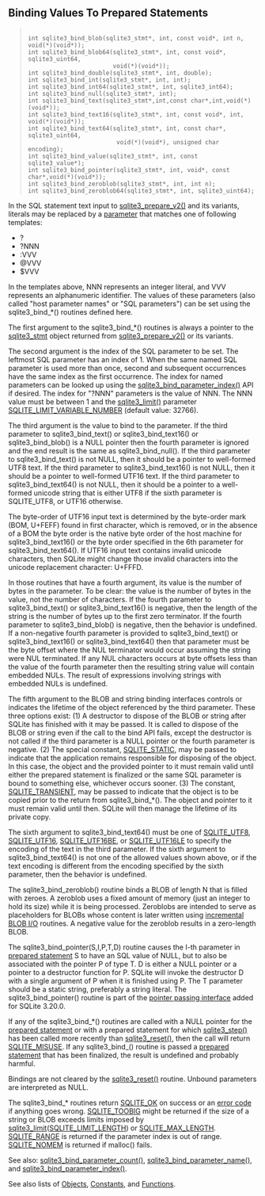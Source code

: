 ## Binding Values To Prepared Statements




> ```
> 
> int sqlite3_bind_blob(sqlite3_stmt*, int, const void*, int n, void(*)(void*));
> int sqlite3_bind_blob64(sqlite3_stmt*, int, const void*, sqlite3_uint64,
>                         void(*)(void*));
> int sqlite3_bind_double(sqlite3_stmt*, int, double);
> int sqlite3_bind_int(sqlite3_stmt*, int, int);
> int sqlite3_bind_int64(sqlite3_stmt*, int, sqlite3_int64);
> int sqlite3_bind_null(sqlite3_stmt*, int);
> int sqlite3_bind_text(sqlite3_stmt*,int,const char*,int,void(*)(void*));
> int sqlite3_bind_text16(sqlite3_stmt*, int, const void*, int, void(*)(void*));
> int sqlite3_bind_text64(sqlite3_stmt*, int, const char*, sqlite3_uint64,
>                          void(*)(void*), unsigned char encoding);
> int sqlite3_bind_value(sqlite3_stmt*, int, const sqlite3_value*);
> int sqlite3_bind_pointer(sqlite3_stmt*, int, void*, const char*,void(*)(void*));
> int sqlite3_bind_zeroblob(sqlite3_stmt*, int, int n);
> int sqlite3_bind_zeroblob64(sqlite3_stmt*, int, sqlite3_uint64);
> 
> ```



In the SQL statement text input to [sqlite3\_prepare\_v2()](../c3ref/prepare.html) and its variants,
literals may be replaced by a [parameter](../lang_expr.html#varparam) that matches one of following
templates:


* ?
* ?NNN
* :VVV
* @VVV
* $VVV



In the templates above, NNN represents an integer literal,
and VVV represents an alphanumeric identifier. The values of these
parameters (also called "host parameter names" or "SQL parameters")
can be set using the sqlite3\_bind\_\*() routines defined here.


The first argument to the sqlite3\_bind\_\*() routines is always
a pointer to the [sqlite3\_stmt](../c3ref/stmt.html) object returned from
[sqlite3\_prepare\_v2()](../c3ref/prepare.html) or its variants.


The second argument is the index of the SQL parameter to be set.
The leftmost SQL parameter has an index of 1\. When the same named
SQL parameter is used more than once, second and subsequent
occurrences have the same index as the first occurrence.
The index for named parameters can be looked up using the
[sqlite3\_bind\_parameter\_index()](../c3ref/bind_parameter_index.html) API if desired. The index
for "?NNN" parameters is the value of NNN.
The NNN value must be between 1 and the [sqlite3\_limit()](../c3ref/limit.html)
parameter [SQLITE\_LIMIT\_VARIABLE\_NUMBER](../c3ref/c_limit_attached.html#sqlitelimitvariablenumber) (default value: 32766\).


The third argument is the value to bind to the parameter.
If the third parameter to sqlite3\_bind\_text() or sqlite3\_bind\_text16()
or sqlite3\_bind\_blob() is a NULL pointer then the fourth parameter
is ignored and the end result is the same as sqlite3\_bind\_null().
If the third parameter to sqlite3\_bind\_text() is not NULL, then
it should be a pointer to well\-formed UTF8 text.
If the third parameter to sqlite3\_bind\_text16() is not NULL, then
it should be a pointer to well\-formed UTF16 text.
If the third parameter to sqlite3\_bind\_text64() is not NULL, then
it should be a pointer to a well\-formed unicode string that is
either UTF8 if the sixth parameter is SQLITE\_UTF8, or UTF16
otherwise.



 The byte\-order of
UTF16 input text is determined by the byte\-order mark (BOM, U\+FEFF)
found in first character, which is removed, or in the absence of a BOM
the byte order is the native byte order of the host
machine for sqlite3\_bind\_text16() or the byte order specified in
the 6th parameter for sqlite3\_bind\_text64().
If UTF16 input text contains invalid unicode
characters, then SQLite might change those invalid characters
into the unicode replacement character: U\+FFFD.


In those routines that have a fourth argument, its value is the
number of bytes in the parameter. To be clear: the value is the
number of bytes in the value, not the number of characters.
If the fourth parameter to sqlite3\_bind\_text() or sqlite3\_bind\_text16()
is negative, then the length of the string is
the number of bytes up to the first zero terminator.
If the fourth parameter to sqlite3\_bind\_blob() is negative, then
the behavior is undefined.
If a non\-negative fourth parameter is provided to sqlite3\_bind\_text()
or sqlite3\_bind\_text16() or sqlite3\_bind\_text64() then
that parameter must be the byte offset
where the NUL terminator would occur assuming the string were NUL
terminated. If any NUL characters occurs at byte offsets less than
the value of the fourth parameter then the resulting string value will
contain embedded NULs. The result of expressions involving strings
with embedded NULs is undefined.


The fifth argument to the BLOB and string binding interfaces controls
or indicates the lifetime of the object referenced by the third parameter.
These three options exist:
 (1\) A destructor to dispose of the BLOB or string after SQLite has finished
with it may be passed. It is called to dispose of the BLOB or string even
if the call to the bind API fails, except the destructor is not called if
the third parameter is a NULL pointer or the fourth parameter is negative.
 (2\) The special constant, [SQLITE\_STATIC](../c3ref/c_static.html), may be passed to indicate that
the application remains responsible for disposing of the object. In this
case, the object and the provided pointer to it must remain valid until
either the prepared statement is finalized or the same SQL parameter is
bound to something else, whichever occurs sooner.
 (3\) The constant, [SQLITE\_TRANSIENT](../c3ref/c_static.html), may be passed to indicate that the
object is to be copied prior to the return from sqlite3\_bind\_\*(). The
object and pointer to it must remain valid until then. SQLite will then
manage the lifetime of its private copy.


The sixth argument to sqlite3\_bind\_text64() must be one of
[SQLITE\_UTF8](../c3ref/c_any.html), [SQLITE\_UTF16](../c3ref/c_any.html), [SQLITE\_UTF16BE](../c3ref/c_any.html), or [SQLITE\_UTF16LE](../c3ref/c_any.html)
to specify the encoding of the text in the third parameter. If
the sixth argument to sqlite3\_bind\_text64() is not one of the
allowed values shown above, or if the text encoding is different
from the encoding specified by the sixth parameter, then the behavior
is undefined.


The sqlite3\_bind\_zeroblob() routine binds a BLOB of length N that
is filled with zeroes. A zeroblob uses a fixed amount of memory
(just an integer to hold its size) while it is being processed.
Zeroblobs are intended to serve as placeholders for BLOBs whose
content is later written using
[incremental BLOB I/O](../c3ref/blob_open.html) routines.
A negative value for the zeroblob results in a zero\-length BLOB.


The sqlite3\_bind\_pointer(S,I,P,T,D) routine causes the I\-th parameter in
[prepared statement](../c3ref/stmt.html) S to have an SQL value of NULL, but to also be
associated with the pointer P of type T. D is either a NULL pointer or
a pointer to a destructor function for P. SQLite will invoke the
destructor D with a single argument of P when it is finished using
P. The T parameter should be a static string, preferably a string
literal. The sqlite3\_bind\_pointer() routine is part of the
[pointer passing interface](../bindptr.html) added for SQLite 3\.20\.0\.


If any of the sqlite3\_bind\_\*() routines are called with a NULL pointer
for the [prepared statement](../c3ref/stmt.html) or with a prepared statement for which
[sqlite3\_step()](../c3ref/step.html) has been called more recently than [sqlite3\_reset()](../c3ref/reset.html),
then the call will return [SQLITE\_MISUSE](../rescode.html#misuse). If any sqlite3\_bind\_()
routine is passed a [prepared statement](../c3ref/stmt.html) that has been finalized, the
result is undefined and probably harmful.


Bindings are not cleared by the [sqlite3\_reset()](../c3ref/reset.html) routine.
Unbound parameters are interpreted as NULL.


The sqlite3\_bind\_\* routines return [SQLITE\_OK](../rescode.html#ok) on success or an
[error code](../rescode.html) if anything goes wrong.
[SQLITE\_TOOBIG](../rescode.html#toobig) might be returned if the size of a string or BLOB
exceeds limits imposed by [sqlite3\_limit](../c3ref/limit.html)([SQLITE\_LIMIT\_LENGTH](../c3ref/c_limit_attached.html#sqlitelimitlength)) or
[SQLITE\_MAX\_LENGTH](../limits.html#max_length).
[SQLITE\_RANGE](../rescode.html#range) is returned if the parameter
index is out of range. [SQLITE\_NOMEM](../rescode.html#nomem) is returned if malloc() fails.


See also: [sqlite3\_bind\_parameter\_count()](../c3ref/bind_parameter_count.html),
[sqlite3\_bind\_parameter\_name()](../c3ref/bind_parameter_name.html), and [sqlite3\_bind\_parameter\_index()](../c3ref/bind_parameter_index.html).


See also lists of
 [Objects](../c3ref/objlist.html),
 [Constants](../c3ref/constlist.html), and
 [Functions](../c3ref/funclist.html).


